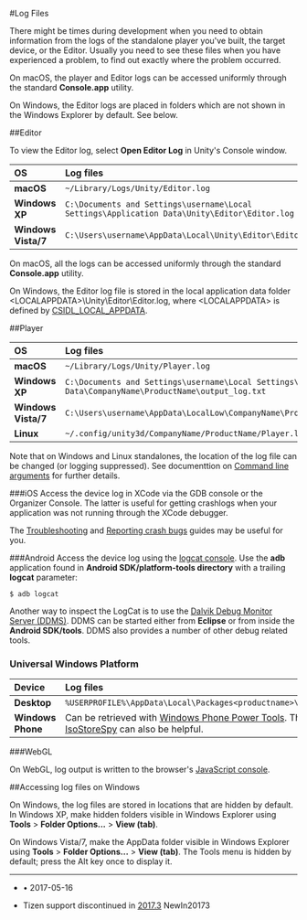 #Log Files


There might be times during development when you need to obtain information from the logs of the standalone player you've built, the target device, or the Editor. Usually you need to see these files when you have experienced a problem, to find out exactly where the problem occurred.

On macOS, the player and Editor logs can be accessed uniformly through the standard __Console.app__ utility.

On Windows, the Editor logs are placed in folders which are not shown in the Windows Explorer by default. See below.

##Editor

To view the Editor log, select __Open Editor Log__ in Unity's Console window.

|OS |Log files |
|:---|:---|
|**macOS** | `~/Library/Logs/Unity/Editor.log`|
|**Windows XP** | `C:\Documents and Settings\username\Local Settings\Application Data\Unity\Editor\Editor.log`|
|**Windows Vista/7** | `C:\Users\username\AppData\Local\Unity\Editor\Editor.log`|

On macOS, all the logs can be accessed uniformly through the standard __Console.app__ utility.

On Windows, the Editor log file is stored in the local application data folder &lt;LOCALAPPDATA&gt;\Unity\Editor\Editor.log, where &lt;LOCALAPPDATA&gt; is defined by [CSIDL_LOCAL_APPDATA](https://msdn.microsoft.com/en-us/library/windows/desktop/bb762494%28v=vs.85%29.aspx).

##Player

|OS |Log files |
|:---|:---|
| **macOS** | `~/Library/Logs/Unity/Player.log` |
|**Windows XP** | `C:\Documents and Settings\username\Local Settings\Application Data\CompanyName\ProductName\output_log.txt`|
|**Windows Vista/7** | `C:\Users\username\AppData\LocalLow\CompanyName\ProductName\output_log.txt`|
| **Linux** | `~/.config/unity3d/CompanyName/ProductName/Player.log` |

Note that on Windows and Linux standalones, the location of the log file can be changed (or logging suppressed). See documenttion on [Command line arguments](CommandLineArguments) for further details.

###iOS
Access the device log in XCode via the GDB console or the Organizer Console. The latter is useful for getting crashlogs when your application was not running through the XCode debugger.

The [Troubleshooting](TroubleShootingIPhone) and [Reporting crash bugs](iphone-bugreporting) guides may be useful for you.

###Android
Access the device log using the [logcat console](http://developer.android.com/guide/developing/tools/adb.html#logcat). Use the __adb__ application found in __Android SDK/platform-tools directory__ with a trailing __logcat__ parameter:

`$ adb logcat`

Another way to inspect the LogCat is to use the [Dalvik Debug Monitor Server (DDMS)](http://developer.android.com/guide/developing/debugging/ddms.html). DDMS can be started either from __Eclipse__ or from inside the __Android SDK/tools__. DDMS also provides a number of other debug related tools.

### Universal Windows Platform

|Device |Log files |
|:---|:---|
|**Desktop** |`%USERPROFILE%\AppData\Local\Packages<productname>\TempState\UnityPlayer.log`|
|**Windows Phone**| Can be retrieved with [Windows Phone Power Tools](https://wptools.codeplex.com/). The [Windows Phone IsoStoreSpy](https://isostorespy.codeplex.com/) can also be helpful. |

###WebGL

On WebGL, log output is written to the browser's [JavaScript console](webgl-debugging).

##Accessing log files on Windows

On Windows, the log files are stored in locations that are hidden by default. In Windows XP, make hidden folders visible in Windows Explorer using __Tools__ > __Folder Options...__ > __View (tab)__.

On Windows Vista/7, make the AppData folder visible in Windows Explorer using  __Tools__ > __Folder Options...__ > __View (tab)__. The Tools menu is hidden by default; press the Alt key once to display it.

---
* <span class="page-edit">• 2017-05-16  <!-- include IncludeTextAmendPageNoEdit --></span><br/>

* <span class="page-history">Tizen support discontinued in [2017.3](https://docs.unity3d.com/2017.3/Documentation/Manual/30_search.html?q=newin20173) <span class="search-words">NewIn20173</span></span>

